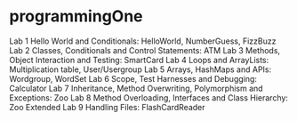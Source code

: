 # programmingOne

Lab 1 Hello World and Conditionals: HelloWorld, NumberGuess, FizzBuzz
Lab 2 Classes, Conditionals and Control Statements: ATM
Lab 3 Methods, Object Interaction and Testing: SmartCard
Lab 4 Loops and ArrayLists: Multiplication table, User/Usergroup
Lab 5 Arrays, HashMaps and APIs: Wordgroup, WordSet
Lab 6 Scope, Test Harnesses and Debugging: Calculator
Lab 7 Inheritance, Method Overwriting, Polymorphism and Exceptions: Zoo
Lab 8 Method Overloading, Interfaces and Class Hierarchy: Zoo Extended
Lab 9 Handling Files: FlashCardReader